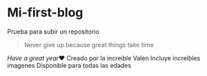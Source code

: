 # Mi-first-blog
Prueba para subir un repositorio
> Never give up because great things take time

*Have a great year*&hearts;
Creado por la increible Valen
Incluye increibles imagenes 
Disponible para todas las edades
